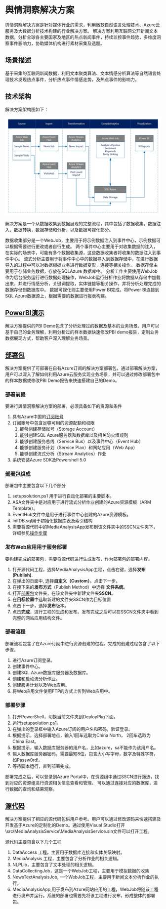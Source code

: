 # 舆情洞察解决方案
舆情洞察解决方案是针对媒体行业的需求，利用微软自然语言处理技术、Azure云服务及大数据分析技术构建的行业解决方案。
解决方案利用互联网公开新闻文本数据，分析全球各主要国家及地区的热点新闻事件，持续监控事件趋势，多维度洞察事件影响力，协助媒体机构进行素材采集及选题。

## 场景描述
基于采集的互联网新闻数据，利用文本聚类算法、文本情感分析算法等自然语言处理技术发现热点事件，分析热点事件情感走势，及热点事件的影响力。

## 技术架构
解决方案架构图如下：

![Solution Diagram](./Pictures/SocialSentimentCN.JPG)

解决方案是一个从数据收集到数据展现的完整流程，其中包括了数据收集，数据注入，数据转换，数据存储和分析，以及数据可视化部分。

数据收集部分是一个WebJob，主要用于将示例数据注入到事件中心，示例数据可以根据需要进行更改或者自行生成。
两个事件中心主要用于对收集数据的注入，在实际的场景中，可能有多个数据收集源，这些数据收集者将收集的数据注入到事件中心。
流式分析主要用于将事件中心中的数据导入到数据存储中，在进行数据导入的过程中可以对数据根据业务进行数据变形，连接等相关操作。
数据存储主要用于存储业务数据，存放在SQLAzure 数据库中。
分析工作主要使用WebJob作为后台服务运行进行数据处理操作，WebJob运行分析作业将数据从存储中加载出来，并进行情感分析，关键词提取，实体链接等相关操作，并将分析处理完成的数据存储到数据库中。
数据可视化则主要使用Power BI完成，将Power BI连接到SQL Azure数据源上，根据需要的数据进行报表构建。


## [PowerBI演示](./PBI%20Demo)
解决方案提供的PBI Demo包含了分析处理过的数据及基本的业务场景。用户可以基于自己的业务理解，利用分析过的样本数据快速修改PBI demo报告，定制业务数据展现方式，帮助客户深入理解业务场景。

## [部署包](./DeployPkg)
解决方案提供了可部署在自有Azure订阅的解决方案部署包，通过部署解决方案，用户可以深入了解如何利用Azure云服务实现业务场景，并可以通过修改部署包中的样本数据或修改PBI Demo报告来快速搭建自己的Demo。

### 部署前提
要进行舆情洞察解决方案的部署，必须具备如下的资源和条件
  1. 具有Azure中国的[订阅账号](https://www.azure.cn/)
  2. 订阅账号中包含足够可用的资源配额和权限
     1. 能够创建存储账号（Storage Account）
     2. 能够创建SQL Azure服务器和数据库以及相关防火墙规则
     3. 能够创建服务总线（Service Bus）以及事件中心（Event Hub）
     4. 能够创建服务计划（Service Plan）和网站应用（Web App）
     5. 能够创建流式分析（Stream Analytics）作业
  3. 系统安装Azure SDK及Powershell 5.0

### [部署包组成]((./DeployPkg))
部署包中主要包含以下几个部分
  1. setupsolution.ps1 用于进行自动化部署的主要脚本。
  2. ASA文件夹中是对应用于进行流式分析作业创建的Azure资源模板（ARM Template）。
  3. EventHub文件中是用于进行事件中心创建的Azure资源模板。
  4. InitDB.sql用于初始化数据库表及索引结构
  5. 需要将源代码中的MediaAnalysisApp发布到该文件夹中的SSCN文件夹下，详细参见[操作步骤](#发布Web应用用于服务部署)

### 发布Web应用用于服务部署

要构建完成的部署包，需要将源代码进行生成发布，作为部署包的部署内容。

  1. 打开源代码工程，选择MediaAnalysisApp工程，点击右键，选择**发布(Publish)**.
  2. 在弹出的页面中, 选择**自定义（Custom）**。点击下一步。
  3. 在接下来的**发布方式**（Publish Method）中选择 **文件系统**。
  4. 打开[部署包](./DeployPkg)文件夹，在该文件夹中新建文件夹**SSCN**。
  5. 在**目标位置**中选取新建的文件夹SSCN作为目标位置
  6. 点击下一步，选择**发布**版本。
  7. 点击**完成**，进行工程的生成和发布。发布完成之后可以在SSCN文件夹中看到完整的网站应用结构文件。

### 部署流程

部署流程包含了在Azure订阅中进行资源创建的过程。完成的创建过程包含了以下步骤。

  1. 进行Azure订阅登录。
  2. 创建事件中心。
  3. 创建SQL Azure数据库服务器及数据库。
  4. 创建和启动流分析作业。
  5. 创建服务计划以及Web应用。
  6. 将Web应用文件使用FTP的方式上传到Web应用中。



### 部署步骤

  1. 打开PowerShell，切换当前文件夹到DeployPkg下面。
  2. 运行setupsolution.ps1。
  3. 在弹出的登录框中输入Azure订阅的用户名和密码，验证登录。
  4. 根据提示，选择部署地点，输入1回车选取为China North， 2回车选取为China East。
  5. 根据提示，输入数据库服务器的用户名，比如azure，sa不能作为该用户名。
  6. 输入数据库服务器密码，需要最短8位，包含大小写字母，数字及特殊字符，如Passw0rd!。
  7. 等待脚本运行，直到部署完成。

部署完成之后，可以登录到Azure Portal中，在资源组中通过SSCN进行筛选，找到对应的资源组进行资源相关信息查看和管理。
可以通过连接对应的数据库，进行数据的查询和结果观察。




## [源代码](./src)
解决方案提供了相应的源代码包供用户参考。用户可以通过修改源码来快速搭建及开发基于Azure的定制化的Demo。通过使用Visual Studio打开\src\MediaAnalysisService\MediaAnalysisService.sln文件可以打开工程。

源代码主要包含以下几个工程
  1. DataAccess 工程，主要用于数据库连接和实体关系映射。
  2. MediaAnalysis 工程，主要包含了分析作业的相关逻辑。
  3. NLPLib，主要包含了文本处理的相关逻辑。
  4. DataCollectingJob，这是一个WebJob工程，主要用于模拟数据的收集
  5. NewsTextAnalysisJob, 一个WebJob工程，主要用于新闻文本分析作业的执行。
  6. MediaAnalysisApp,用于发布到Azure网站应用的工程，WebJob将随该工程进行发布并运行。系统的部署也需要先将该工程进行发布，形成整体的部署包。
